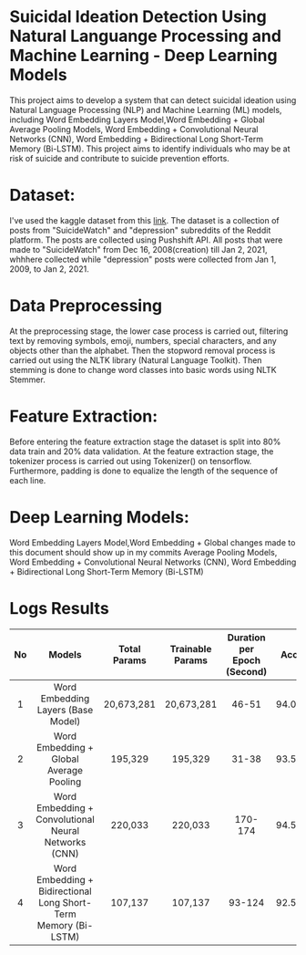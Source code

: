 # Suicidal Ideation Detection Using Natural Languange Processing and Machine Learning - Deep Learning Models
This project aims to develop a system that can detect suicidal ideation using Natural Language Processing (NLP) and Machine Learning (ML) models, including Word Embedding Layers Model,Word Embedding + Global Average Pooling Models, Word Embedding + Convolutional Neural Networks (CNN), Word Embedding + Bidirectional Long Short-Term Memory (Bi-LSTM). This project aims to identify individuals who may be at risk of suicide and contribute to suicide prevention efforts.

# Dataset:
I've used the kaggle dataset from this [link](https://www.kaggle.com/datasets/nikhileswarkomati/suicide-watch). The dataset is a collection of posts from "SuicideWatch" and "depression" subreddits of the Reddit platform. The posts are collected using Pushshift API. All posts that were made to "SuicideWatch" from Dec 16, 2008(creation) till Jan 2, 2021, whhhere collected while "depression" posts were collected from Jan 1, 2009, to Jan 2, 2021.

# Data Preprocessing
At the preprocessing stage, the lower case process is carried out, filtering text by removing symbols, emoji, numbers, special characters, and any objects other than the alphabet. Then the stopword removal process is carried out using the NLTK library (Natural Language Toolkit). Then stemming is done to change word classes into basic words using NLTK Stemmer.

# Feature Extraction:
Before entering the feature extraction stage the dataset is split into 80% data train and 20% data validation. At the feature extraction stage, the tokenizer process is carried out using Tokenizer() on tensorflow. Furthermore, padding is done to equalize the length of the sequence of each line.

# Deep Learning Models:
Word Embedding Layers Model,Word Embedding + Global changes made to this document should show up in my commits
Average Pooling Models, Word Embedding + Convolutional Neural Networks (CNN), Word Embedding + Bidirectional Long Short-Term Memory (Bi-LSTM)

# Logs Results

<center>
  
  | No |                              Models                             | Total Params | Trainable Params | Duration per Epoch (Second) | Accuracy (Validation) |                File Name                |
|:--:|:---------------------------------------------------------------:|:------------:|:----------------:|:---------------------------:|:---------------------:|:---------------------------------------:|
|  1 |                Word Embedding Layers (Base Model)               |  20,673,281  |    20,673,281    |            46-51            |   94.09888982772827%  |     Basic Model Embeding Layers.h5      |
|  2 |             Word Embedding + Global Average Pooling             |    195,329   |      195,329     |            31-38            |   93.53872537612915%  | Model Basic + Global Average Pooling.h5 |
|  3 |       Word Embedding + Convolutional Neural Networks (CNN)      |    220,033   |      220,033     |           170-174           |   94.52332258224487%  |       Model Embedding + Conv1D.h5       |
|  4 | Word Embedding + Bidirectional Long Short-Term Memory (Bi-LSTM) |    107,137   |      107,137     |            93-124           |   92.56921410560608%  |      Bidirectional-LSTM-1-Layers.h5     |

  </center>
